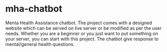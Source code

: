 # mha-chatbot
Menta Health Assistance chatbot. The project comes with a designed website which can be served on live server or be modified as per the user needs. Whether you are a beginner or you just want to put something on your server, you can start with this project. The chatbot give response to mental/general health questions.
